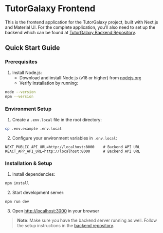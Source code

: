 # TutorGalaxy Frontend

This is the frontend application for the TutorGalaxy project, built with Next.js and Material UI. For the complete application, you'll also need to set up the backend which can be found at [TutorGalaxy Backend Repository](https://github.com/TutorGalaxy/backend).

## Quick Start Guide

### Prerequisites

1. Install Node.js:
   - Download and install Node.js (v18 or higher) from [nodejs.org](https://nodejs.org/)
   - Verify installation by running:
```sh
node --version
npm --version
```

### Environment Setup

1. Create a `.env.local` file in the root directory:
```sh
cp .env.example .env.local
```

2. Configure your environment variables in `.env.local`:
```env
NEXT_PUBLIC_API_URL=http://localhost:8000    # Backend API URL
REACT_APP_API_URL=http://localhost:8000      # Backend API URL
```

### Installation & Setup

1. Install dependencies:
```sh
npm install
```

2. Start development server:
```sh
npm run dev
```

3. Open [http://localhost:3000](http://localhost:3000) in your browser

> **Note**: Make sure you have the backend server running as well. Follow the setup instructions in the [backend repository](https://github.com/TutorGalaxy/backend).



